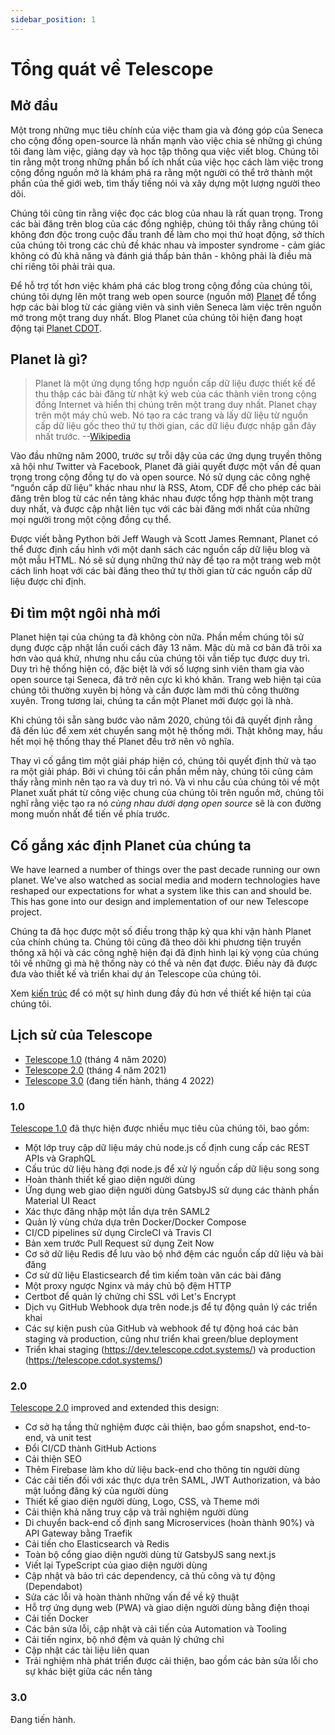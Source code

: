 ```yaml
---
sidebar_position: 1
---
```


# Tổng quát về Telescope

## Mở đầu

Một trong những mục tiêu chính của việc tham gia và đóng góp của Seneca cho cộng đồng open-source là nhấn mạnh vào việc chia sẻ những gì chúng tôi đang làm việc, giảng dạy và học tập thông qua việc viết blog. Chúng tôi tin rằng một trong những phần bổ ích nhất của việc học cách làm việc trong cộng đồng nguồn mở là khám phá ra rằng một người có thể trở thành một phần của thế giới web, tìm thấy tiếng nói và xây dựng một lượng người theo dõi.

Chúng tôi cũng tin rằng việc đọc các blog của nhau là rất quan trọng. Trong các bài đăng trên blog của các đồng nghiệp, chúng tôi thấy rằng chúng tôi không đơn độc trong cuộc đấu tranh để làm cho mọi thứ hoạt động, sở thích của chúng tôi trong các chủ đề khác nhau và imposter syndrome - cảm giác không có đủ khả năng và đánh giá thấp bản thân - không phải là điều mà chỉ riêng tôi phải trải qua.

Để hỗ trợ tốt hơn việc khám phá các blog trong cộng đồng của chúng tôi, chúng tôi dựng lên một trang web open source (nguồn mở) [Planet](<https://en.wikipedia.org/wiki/Planet_(software)>) để tổng hợp các bài blog từ các giảng viên và sinh viên Seneca làm việc trên nguồn mở trong một trang duy nhất. Blog Planet của chúng tôi hiện đang hoạt động tại [Planet CDOT](https://telescope.cdot.systems/planet).

## Planet là gì?

> Planet là một ứng dụng tổng hợp nguồn cấp dữ liệu được thiết kế để thu thập các bài đăng từ nhật ký web của các thành viên trong cộng đồng Internet và hiển thị chúng trên một trang duy nhất. Planet chạy trên một máy chủ web. Nó tạo ra các trang và lấy dữ liệu từ nguồn cấp dữ liệu gốc theo thứ tự thời gian, các dữ liệu được nhập gần đây nhất trước. --[Wikipedia](<https://en.wikipedia.org/wiki/Planet_(software)>)

Vào đầu những năm 2000, trước sự trỗi dậy của các ứng dụng truyền thông xã hội như Twitter và Facebook, Planet đã giải quyết được một vấn đề quan trọng trong cộng đồng tự do và open source. Nó sử dụng các công nghệ “nguồn cấp dữ liệu” khác nhau như là RSS, Atom, CDF để cho phép các bài đăng trên blog từ các nền tảng khác nhau được tổng hợp thành một trang duy nhất, và được cập nhật liên tục với các bài đăng mới nhất của những mọi người trong một cộng đồng cụ thể.

Được viết bằng Python bởi Jeff Waugh và Scott James Remnant, Planet có thể được định cấu hình với một danh sách các nguồn cấp dữ liệu blog và một mẫu HTML. Nó sẽ sử dụng những thứ này để tạo ra một trang web một cách linh hoạt với các bài đăng theo thứ tự thời gian từ các nguồn cấp dữ liệu được chỉ định.

## Đi tìm một ngôi nhà mới

Planet hiện tại của chúng ta đã không còn nữa. Phần mềm chúng tôi sử dụng được cập nhật lần cuối cách đây 13 năm. Mặc dù mã cơ bản đã trôi xa hơn vào quá khứ, nhưng nhu cầu của chúng tôi vẫn tiếp tục được duy trì. Duy trì hệ thống hiện có, đặc biệt là với số lượng sinh viên tham gia vào open source tại Seneca, đã trở nên cực kì khó khăn. Trang web hiện tại của chúng tôi thường xuyên bị hỏng và cần được làm mới thủ công thường xuyên. Trong tương lai, chúng ta cần một Planet mới được gọi là nhà.

Khi chúng tôi sẵn sàng bước vào năm 2020, chúng tôi đã quyết định rằng đã đến lúc để xem xét chuyển sang một hệ thống mới. Thật không may, hầu hết mọi hệ thống thay thế Planet đều trở nên vô nghĩa.

Thay vì cố gắng tìm một giải pháp hiện có, chúng tôi quyết định thử và tạo ra một giải pháp. Bởi vì chúng tôi cần phần mềm này, chúng tôi cũng cảm thấy rằng mình nên tạo ra và duy trì nó. Và vì nhu cầu của chúng tôi về một Planet xuất phát từ công việc chung của chúng tôi trên nguồn mở, chúng tôi nghĩ rằng việc tạo ra nó _cùng nhau dưới dạng open source_ sẽ là con đường mong muốn nhất để tiến về phía trước.

## Cố gắng xác định Planet của chúng ta

We have learned a number of things over the past decade running our own planet.
We've also watched as social media and modern technologies have reshaped our
expectations for what a system like this can and should be. This has gone into our design and implementation of our new Telescope project.

Chúng ta đã học được một số điều trong thập kỷ qua khi vận hành Planet của chính chúng ta. Chúng tôi cũng đã theo dõi khi phương tiện truyền thông xã hội và các công nghệ hiện đại đã định hình lại kỳ vọng của chúng tôi về những gì mà hệ thống này có thể và nên đạt được. Điều này đã được đưa vào thiết kế và triển khai dự án Telescope của chúng tôi.

Xem [kiến trúc](architecture.md) để có một sự hình dung đầy đủ hơn về thiết kế hiện tại của chúng tôi.

## Lịch sử của Telescope

- [Telescope 1.0](https://blog.humphd.org/telescope-1-0-0-or-dave-is-once-again-asking-for-a-blog/) (tháng 4 năm 2020)
- [Telescope 2.0](https://blog.humphd.org/telescope-2-0/) (tháng 4 năm 2021)
- [Telescope 3.0](https://blog.humphd.org/toward-telescope-3-0/) (đang tiến hành, tháng 4 2022)

### 1.0

[Telescope 1.0](https://github.com/Seneca-CDOT/telescope/releases/tag/1.0.0) đã thực hiện được nhiều mục tiêu của chúng tôi, bao gồm:

- Một lớp truy cập dữ liệu máy chủ node.js cố định cung cấp các REST APIs và GraphQL
- Cấu trúc dữ liệu hàng đợi node.js để xử lý nguồn cấp dữ liệu song song
- Hoàn thành thiết kế giao diện người dùng
- Ứng dụng web giao diện người dùng GatsbyJS sử dụng các thành phần Material UI React
- Xác thực đăng nhập một lần dựa trên SAML2
- Quản lý vùng chứa dựa trên Docker/Docker Compose
- CI/CD pipelines sử dụng CircleCI và Travis CI
- Bản xem trước Pull Request sử dụng Zeit Now
- Cơ sở dữ liệu Redis để lưu vào bộ nhớ đệm các nguồn cấp dữ liệu và bài đăng
- Cơ sử dữ liệu Elasticsearch để tìm kiếm toàn văn các bài đăng
- Một proxy ngược Nginx và máy chủ bộ đệm HTTP
- Certbot để quản lý chứng chỉ SSL với Let's Encrypt
- Dịch vụ GitHub Webhook dựa trên node.js để tự động quản lý các triển khai
- Các sự kiện push của GitHub và webhook để tự động hoá các bản staging và production, cũng như triển khai green/blue deployment
- Triển khai staging (<https://dev.telescope.cdot.systems/>) và production (<https://telescope.cdot.systems/>)

### 2.0

[Telescope 2.0](https://github.com/Seneca-CDOT/telescope/releases/tag/2.0.0) improved and extended this design:

- Cơ sở hạ tầng thử nghiệm được cải thiện, bao gồm snapshot, end-to-end, và unit test
- Đổi CI/CD thành GitHub Actions
- Cải thiện SEO
- Thêm Firebase làm kho dử liệu back-end cho thông tin người dùng
- Các cải tiến đối với xác thực dựa trên SAML, JWT Authorization, và bảo mật luồng đăng ký của người dùng
- Thiết kế giao diện người dùng, Logo, CSS, và Theme mới
- Cải thiện khả năng truy cập và trải nghiệm người dùng
- Di chuyển back-end cố định sang Microservices (hoàn thành 90%) và API Gateway bằng Traefik
- Cải tiến cho Elasticsearch và Redis
- Toàn bộ cổng giao diện người dùng từ GatsbyJS sang next.js
- Viết lại TypeScript của giao diện người dùng
- Cập nhật và bảo trì các dependency, cả thủ công và tự động (Dependabot)
- Sửa các lỗi và hoàn thành những vấn đề về kỹ thuật
- Hỗ trợ ứng dụng web (PWA) và giao diện người dùng bằng điện thoại
- Cải tiến Docker
- Các bản sửa lỗi, cập nhật và cải tiến của Automation và Tooling
- Cải tiến nginx, bộ nhớ đệm và quản lý chứng chỉ
- Cập nhật các tài liệu liên quan
- Trải nghiệm nhà phát triển được cải thiện, bao gồm các bản sửa lỗi cho sự khác biệt giữa các nền tảng

### 3.0

Đang tiến hành.
